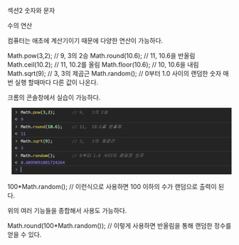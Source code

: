 섹션2 숫자와 문자

수의 연산

컴퓨터는 애초에 계산기이기 때문에 다양한 연산이 가능하다.

Math.pow(3,2);       // 9,   3의 2승 
Math.round(10.6);    // 11,  10.6을 반올림
Math.ceil(10.2);     // 11,  10.2를 올림
Math.floor(10.6);    // 10,  10.6을 내림
Math.sqrt(9);        // 3,   3의 제곱근
Math.random();       // 0부터 1.0 사이의 랜덤한 숫자 매번 실행 할때마다 다른 값이 나온다.

크롬의 콘솔창에서 실습이 가능하다.

![p1](/img/s2_2_1.png)


100*Math.random();  // 이런식으로 사용하면 100 이하의 수가 랜덤으로 출력이 된다.

위의 여러 기능들을 종합해서 사용도 가능하다.

Math.round(100*Math.random()); // 이렇게 사용하면 반올림을 통해 랜덤한 정수를 얻을 수 있다.
